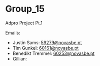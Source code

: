 # Group_15
Adpro Project Pt.1

Emails:
* Justin Sams: 59279@novasbe.pt
* Tim Gunkel: 60161@novasbe.pt
* Benedikt Tremmel: 60253@novasbe.pt
* Gillian:
